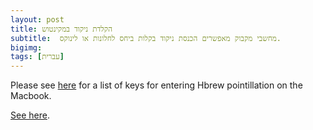 ```yaml
---
layout: post
title: הקלדת ניקוד במקינטוש 
subtitle:  מחשבי מקבוק מאפשרים הכנסת ניקוד בקלות ביחס לחלונות או לינוקס. 
bigimg: 
tags: [עברית]
---
```

Please see [here](/mac-nikud) for a list of keys for entering Hbrew pointillation on the Macbook.
<!--end.excerpt-->

<script>
window.location.replace("http://www.joshuafox.com/mac-nikud/");


</script>

[See here](/mac-nikud/).


